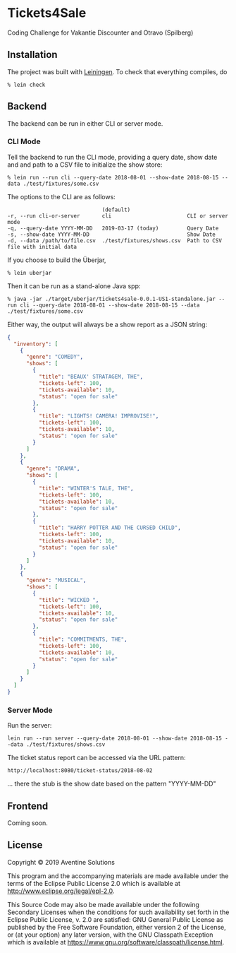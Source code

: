 # Tickets4Sale

Coding Challenge for Vakantie Discounter and Otravo (Spilberg)

## Installation

The project was built with [Leiningen](https://leiningen.org/).
To check that everything compiles, do
```shell
% lein check
```

## Backend
The backend can be run in either CLI or server mode.

### CLI Mode
Tell the backend to run the CLI mode, providing a query date, show date and 
and path to a CSV file to initialize the show store:

```shell
% lein run --run cli --query-date 2018-08-01 --show-date 2018-08-15 --data ./test/fixtures/some.csv
```
The options to the CLI are as follows:
```
                              (default)
-r, --run cli-or-server       cli                        CLI or server mode
-q, --query-date YYYY-MM-DD   2019-03-17 (today)         Query Date
-s, --show-date YYYY-MM-DD                               Show Date
-d, --data /path/to/file.csv  ./test/fixtures/shows.csv  Path to CSV file with initial data
```

If you choose to build the Überjar,
```shell
% lein uberjar
```

Then it can be run as a stand-alone Java spp:
```shell
% java -jar ./target/uberjar/tickets4sale-0.0.1-US1-standalone.jar --run cli --query-date 2018-08-01 --show-date 2018-08-15 --data ./test/fixtures/some.csv
```

Either way, the output will always be a show report as a JSON string:
```json
{
  "inventory": [
    {
      "genre": "COMEDY",
      "shows": [
        {
          "title": "BEAUX' STRATAGEM, THE",
          "tickets-left": 100,
          "tickets-available": 10,
          "status": "open for sale"
        },
        {
          "title": "LIGHTS! CAMERA! IMPROVISE!",
          "tickets-left": 100,
          "tickets-available": 10,
          "status": "open for sale"
        }
      ]
    },
    {
      "genre": "DRAMA",
      "shows": [
        {
          "title": "WINTER'S TALE, THE",
          "tickets-left": 100,
          "tickets-available": 10,
          "status": "open for sale"
        },
        {
          "title": "HARRY POTTER AND THE CURSED CHILD",
          "tickets-left": 100,
          "tickets-available": 10,
          "status": "open for sale"
        }
      ]
    },
    {
      "genre": "MUSICAL",
      "shows": [
        {
          "title": "WICKED ",
          "tickets-left": 100,
          "tickets-available": 10,
          "status": "open for sale"
        },
        {
          "title": "COMMITMENTS, THE",
          "tickets-left": 100,
          "tickets-available": 10,
          "status": "open for sale"
        }
      ]
    }
  ]
}

```

### Server Mode

Run the server:
```shell
lein run --run server --query-date 2018-08-01 --show-date 2018-08-15 --data ./test/fixtures/shows.csv
```

The ticket status report can be accessed via the URL pattern:
```
http://localhost:8080/ticket-status/2018-08-02
```
... there the stub is the show date based on the pattern "YYYY-MM-DD"

## Frontend
Coming soon.

## License

Copyright © 2019 Aventine Solutions

This program and the accompanying materials are made available under the
terms of the Eclipse Public License 2.0 which is available at
http://www.eclipse.org/legal/epl-2.0.

This Source Code may also be made available under the following Secondary
Licenses when the conditions for such availability set forth in the Eclipse
Public License, v. 2.0 are satisfied: GNU General Public License as published by
the Free Software Foundation, either version 2 of the License, or (at your
option) any later version, with the GNU Classpath Exception which is available
at https://www.gnu.org/software/classpath/license.html.
